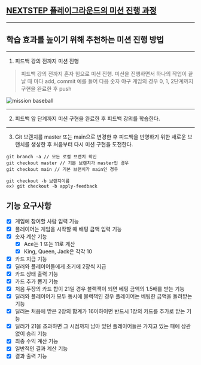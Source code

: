 ## [NEXTSTEP 플레이그라운드의 미션 진행 과정](https://github.com/next-step/nextstep-docs/blob/master/playground/README.md)

---
## 학습 효과를 높이기 위해 추천하는 미션 진행 방법

---
1. 피드백 강의 전까지 미션 진행 
> 피드백 강의 전까지 혼자 힘으로 미션 진행. 미션을 진행하면서 하나의 작업이 끝날 때 마다 add, commit
> 예를 들어 다음 숫자 야구 게임의 경우 0, 1, 2단계까지 구현을 완료한 후 push

![mission baseball](https://raw.githubusercontent.com/next-step/nextstep-docs/master/playground/images/mission_baseball.png)

---
2. 피드백 앞 단계까지 미션 구현을 완료한 후 피드백 강의를 학습한다.

---
3. Git 브랜치를 master 또는 main으로 변경한 후 피드백을 반영하기 위한 새로운 브랜치를 생성한 후 처음부터 다시 미션 구현을 도전한다.

```
git branch -a // 모든 로컬 브랜치 확인
git checkout master // 기본 브랜치가 master인 경우
git checkout main // 기본 브랜치가 main인 경우

git checkout -b 브랜치이름
ex) git checkout -b apply-feedback
```


## 기능 요구사항
- [X] 게임에 참여할 사람 입력 기능
- [X] 플레이어는 게임을 시작할 때 배팅 금액 입력 기능
- [X] 숫자 계산 기능
  - [X] Ace는 1 또는 11로 계산
  - [X] King, Queen, Jack은 각각 10
- [X] 카드 지급 기능
- [X] 딜러와 플레이어들에게 초기에 2장씩 지급
- [X] 카드 상태 출력 기능
- [X] 카드 추가 뽑기 기능
- [X] 처음 두장의 카드 합이 21일 경우 블랙잭이 되면 베팅 금액의 1.5배를 받는 기능
- [X] 딜러와 플레이어가 모두 동시에 블랙잭인 경우 플레이어는 베팅한 금액을 돌려받는 기능
- [X] 딜러는 처음에 받은 2장의 합계가 16이하이면 반드시 1장의 카드를 추가로 받는 기능
- [X] 딜러가 21을 초과하면 그 시점까지 남아 있던 플레이어들은 가지고 있는 패에 상관 없이 승리 기능
- [X] 최종 수익 계산 기능
- [X] 일반적인 결과 계산 기능
- [X] 결과 출력 기능

